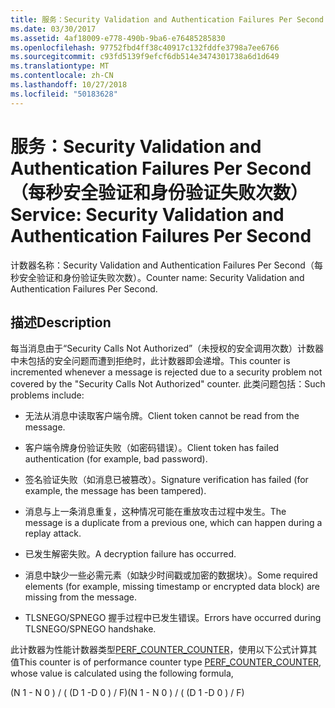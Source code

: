 ```yaml
---
title: 服务：Security Validation and Authentication Failures Per Second（每秒安全验证和身份验证失败次数）
ms.date: 03/30/2017
ms.assetid: 4af18009-e778-490b-9ba6-e76485285830
ms.openlocfilehash: 97752fbd4ff38c40917c132fddfe3798a7ee6766
ms.sourcegitcommit: c93fd5139f9efcf6db514e3474301738a6d1d649
ms.translationtype: MT
ms.contentlocale: zh-CN
ms.lasthandoff: 10/27/2018
ms.locfileid: "50183628"
---
```

# <a name="service-security-validation-and-authentication-failures-per-second"></a><span data-ttu-id="18603-102">服务：Security Validation and Authentication Failures Per Second（每秒安全验证和身份验证失败次数）</span><span class="sxs-lookup"><span data-stu-id="18603-102">Service: Security Validation and Authentication Failures Per Second</span></span>
<span data-ttu-id="18603-103">计数器名称：Security Validation and Authentication Failures Per Second（每秒安全验证和身份验证失败次数）。</span><span class="sxs-lookup"><span data-stu-id="18603-103">Counter name: Security Validation and Authentication Failures Per Second.</span></span>  
  
## <a name="description"></a><span data-ttu-id="18603-104">描述</span><span class="sxs-lookup"><span data-stu-id="18603-104">Description</span></span>  
 <span data-ttu-id="18603-105">每当消息由于“Security Calls Not Authorized”（未授权的安全调用次数）计数器中未包括的安全问题而遭到拒绝时，此计数器即会递增。</span><span class="sxs-lookup"><span data-stu-id="18603-105">This counter is incremented whenever a message is rejected due to a security problem not covered by the "Security Calls Not Authorized" counter.</span></span> <span data-ttu-id="18603-106">此类问题包括：</span><span class="sxs-lookup"><span data-stu-id="18603-106">Such problems include:</span></span>  
  
-   <span data-ttu-id="18603-107">无法从消息中读取客户端令牌。</span><span class="sxs-lookup"><span data-stu-id="18603-107">Client token cannot be read from the message.</span></span>  
  
-   <span data-ttu-id="18603-108">客户端令牌身份验证失败（如密码错误）。</span><span class="sxs-lookup"><span data-stu-id="18603-108">Client token has failed authentication (for example, bad password).</span></span>  
  
-   <span data-ttu-id="18603-109">签名验证失败（如消息已被篡改）。</span><span class="sxs-lookup"><span data-stu-id="18603-109">Signature verification has failed (for example, the message has been tampered).</span></span>  
  
-   <span data-ttu-id="18603-110">消息与上一条消息重复，这种情况可能在重放攻击过程中发生。</span><span class="sxs-lookup"><span data-stu-id="18603-110">The message is a duplicate from a previous one, which can happen during a replay attack.</span></span>  
  
-   <span data-ttu-id="18603-111">已发生解密失败。</span><span class="sxs-lookup"><span data-stu-id="18603-111">A decryption failure has occurred.</span></span>  
  
-   <span data-ttu-id="18603-112">消息中缺少一些必需元素（如缺少时间戳或加密的数据块）。</span><span class="sxs-lookup"><span data-stu-id="18603-112">Some required elements (for example, missing timestamp or encrypted data block) are missing from the message.</span></span>  
  
-   <span data-ttu-id="18603-113">TLSNEGO/SPNEGO 握手过程中已发生错误。</span><span class="sxs-lookup"><span data-stu-id="18603-113">Errors have occurred during TLSNEGO/SPNEGO handshake.</span></span>  
  
 <span data-ttu-id="18603-114">此计数器为性能计数器类型[PERF_COUNTER_COUNTER](https://go.microsoft.com/fwlink/?LinkID=94649)，使用以下公式计算其值</span><span class="sxs-lookup"><span data-stu-id="18603-114">This counter is of performance counter type [PERF_COUNTER_COUNTER](https://go.microsoft.com/fwlink/?LinkID=94649), whose value is calculated using the following formula,</span></span>  
  
 <span data-ttu-id="18603-115">(N 1 - N 0 ) / ( (D 1 -D 0 ) / F)</span><span class="sxs-lookup"><span data-stu-id="18603-115">(N 1 - N 0 ) / ( (D 1 -D 0 ) / F)</span></span>
